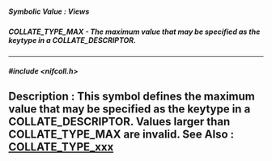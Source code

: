 ##### Symbolic Value : Views
##### COLLATE_TYPE_MAX - The maximum value that may be specified as the keytype in a COLLATE_DESCRIPTOR.
---
##### #include <nifcoll.h>
**Description :**
This symbol defines the maximum value that may be specified as the keytype in a 
COLLATE_DESCRIPTOR. Values larger than COLLATE_TYPE_MAX are invalid.
**See Also :**
[COLLATE_TYPE_xxx](D:/md_files/COLLATE_TYPE_xxx.md)
---
